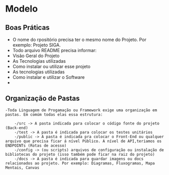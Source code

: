 # Modelo

## Boas Práticas
 - O nome do rpositório precisa ter o mesmo nome do Projeto. Por exemplo: Projeto SIGA.
 - Todo arquivo README precisa informar:
  - Visão Geral do Projeto
  - As Tecnologias utilizadas
  - Como instalar ou utilizar esse projeto
  - As tecnologias utilizadas
  - Como instalar e utilizar o Software
  - 


## Organização de Pastas

    -Toda Linguagem de Progamação ou Framework exige uma organização em pastas. Em comúm todas elas essa estrutura:

        -/src -> A pasta indicada para colocar o código fonte do projeto (Back-end)
        -/test -> A pasta é indicada para colocar os testes unitários
        -/public -> A pasta é indicada pra colocar o Front-End ou qualquer arquivo que precisa ficar á nível Público. A nível de API,teriamos os ENDPOINTs (Rotas de acesso)
        -/config -> (ou scripts) arquivos de configuração ou instalação de bibliotecas do projeto (isso também pode ficar na raiz do projeto)
        -/docs -> A pasta é indicada para guardar imagens ou docs relacionados ao projeto. Por exemplo: Diagramas, Fluxogramas, Mapa Mentais, Canvas